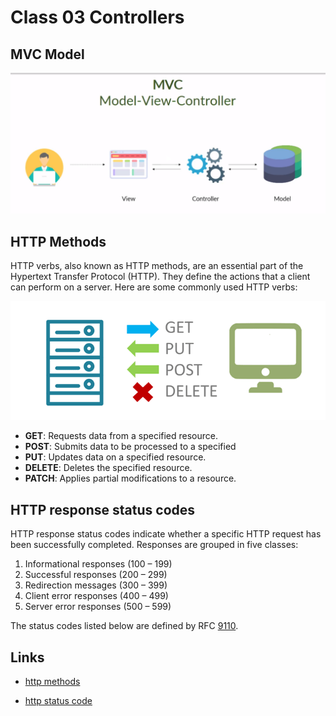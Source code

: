 # Class 03 Controllers

## MVC Model

![mvc model](../documents/mvc.png)

## HTTP Methods

HTTP verbs, also known as HTTP methods, are an essential part of the Hypertext Transfer Protocol (HTTP). They define the actions that a client can perform on a server. Here are some commonly used HTTP verbs:

![http verbs](../documents/http-verbs.png)

- **GET**: Requests data from a specified resource.
- **POST**: Submits data to be processed to a specified
- **PUT**: Updates data on a specified resource.
- **DELETE**: Deletes the specified resource.
- **PATCH**: Applies partial modifications to a resource.

## HTTP response status codes

HTTP response status codes indicate whether a specific HTTP request has been successfully completed. Responses are grouped in five classes:

1. Informational responses (100 – 199)
2. Successful responses (200 – 299)
3. Redirection messages (300 – 399)
4. Client error responses (400 – 499)
5. Server error responses (500 – 599)

The status codes listed below are defined by RFC [9110](https://httpwg.org/specs/rfc9110.html#overview.of.status.codes).

## Links

- [http methods](https://developer.mozilla.org/en-US/docs/Web/HTTP/Methods)

- [http status code](https://developer.mozilla.org/en-US/docs/Web/HTTP/Status)
